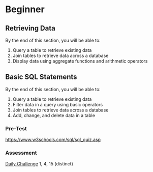 # Beginner
## Retrieving Data
By the end of this section, you will be able to: 

1. Query a table to retrieve existing data
1. Join tables to retrieve data across a database
1. Display data using aggregate functions and arithmetic operators


## Basic SQL Statements
By the end of this section, you will be able to: 
1. Query a table to retrieve existing data
1. Filter data in a query using basic operators
1. Join tables to retrieve data across a database
1. Add, change, and delete data in a table

### Pre-Test
https://www.w3schools.com/sql/sql_quiz.asp

### Assessment 
[Daily Challenge](https://www.sqlprep.com/sc_dailychallenge) 1, 4, 15 (distinct)
